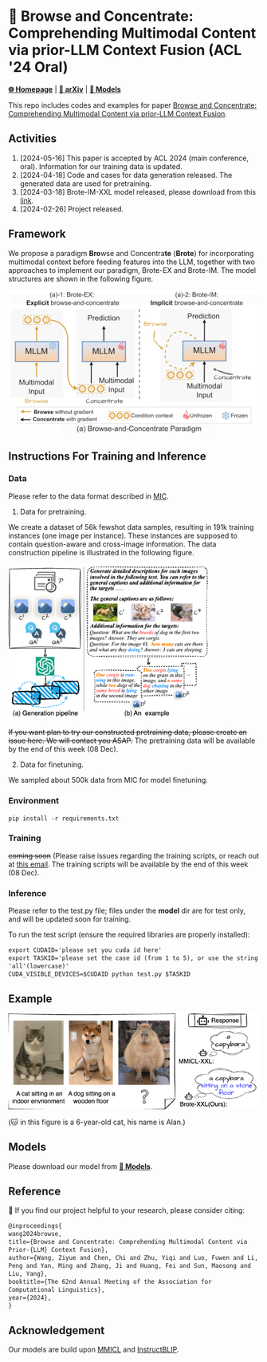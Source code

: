# 👀 Browse and Concentrate: Comprehending Multimodal Content via prior-LLM Context Fusion (ACL '24 Oral)

[**🌐 Homepage**](https://thunlp-mt.github.io/Brote/) | [**📖 arXiv**](https://arxiv.org/pdf/2402.12195.pdf) | [**🤗 Models**](https://huggingface.co/wangphoebe/Brote-IM-XXL)

This repo includes codes and examples for paper [Browse and Concentrate: Comprehending Multimodal Content via prior-LLM Context Fusion](https://arxiv.org/pdf/2402.12195.pdf). 
## Activities

1. [2024-05-16] This paper is accepted by ACL 2024 (main conference, oral). Information for our training data is updated.
2. [2024-04-18] Code and cases for data generation released. The generated data are used for pretraining.
3. [2024-03-18] Brote-IM-XXL model released, please download from this [link](https://huggingface.co/wangphoebe/Brote-IM-XXL). 
4. [2024-02-26] Project released.

## Framework
We propose a paradigm **Bro**wse and Concentra**te** (**Brote**) for incorporating multimodal context before feeding features into the LLM, together with two approaches to implement our paradigm, Brote-EX and Brote-IM. The model structures are shown in the following figure.

<img src="./figures/model.png" alt="Image" width="500">

## Instructions For Training and Inference

### Data
Please refer to the data format described in [MIC](https://github.com/HaozheZhao/MIC).

1. Data for pretraining.

We create a dataset of 56k fewshot data samples, resulting in 191k training instances (one image per instance). These instances are supposed to contain question-aware and cross-image information. The data construction pipeline is illustrated in the following figure.

<img src="./figures/pretrain_data.png" alt="Image" width="400">

~~If you want plan to try our constructed pretraining data, please create an issue here. We will contact you ASAP.~~
The pretraining data will be available by the end of this week (08 Dec).

2. Data for finetuning.

We sampled about 500k data from MIC for model finetuning.

### Environment
```
pip install -r requirements.txt
```

### Training
~~coming soon~~
(Please raise issues regarding the training scripts, or reach out at [this email](mailto:w.ziyue1010@gmail.com).
The training scripts will be available by the end of this week (08 Dec).


### Inference
Please refer to the test.py file; files under the **model** dir are for test only, and will be updated soon for training.

To run the test script (ensure the required libraries are properly installed):
```
export CUDAID='please set you cuda id here'
export TASKID='please set the case id (from 1 to 5), or use the string 'all'(lowercase)'
CUDA_VISIBLE_DEVICES=$CUDAID python test.py $TASKID 
```

## Example
<img src="./figures/git_showcase.png" alt="Image" width="600">

(🐱 in this figure is a 6-year-old cat, his name is Alan.)

## Models
Please download our model from [**🤗 Models**](https://huggingface.co/wangphoebe/Brote-IM-XXL).

## Reference

📑 If you find our project helpful to your research, please consider citing:
```
@inproceedings{
wang2024browse,
title={Browse and Concentrate: Comprehending Multimodal Content via Prior-{LLM} Context Fusion},
author={Wang, Ziyue and Chen, Chi and Zhu, Yiqi and Luo, Fuwen and Li, Peng and Yan, Ming and Zhang, Ji and Huang, Fei and Sun, Maosong and Liu, Yang},
booktitle={The 62nd Annual Meeting of the Association for Computational Linguistics},
year={2024},
}
```
## Acknowledgement
Our models are build upon [MMICL](https://github.com/HaozheZhao/MIC) and [InstructBLIP](https://github.com/salesforce/LAVIS/tree/main/projects/instructblip).

